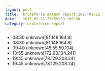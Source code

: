 ```yaml
---
layout: post
title:  bruteforce attack report 2017-09-21
date:   2017-09-21 23:59:59 +09:00
category: bruteforce report
---
```


* 08:30 unknown[81.148.164.8]
* 08:30 unknown[81.148.164.8]
* 09:40 unknown[45.55.50.104]
* 13:55 unknown[172.93.134.241]
* 19:45 unknown[78.129.208.24]
* 19:45 unknown[78.129.208.24]

